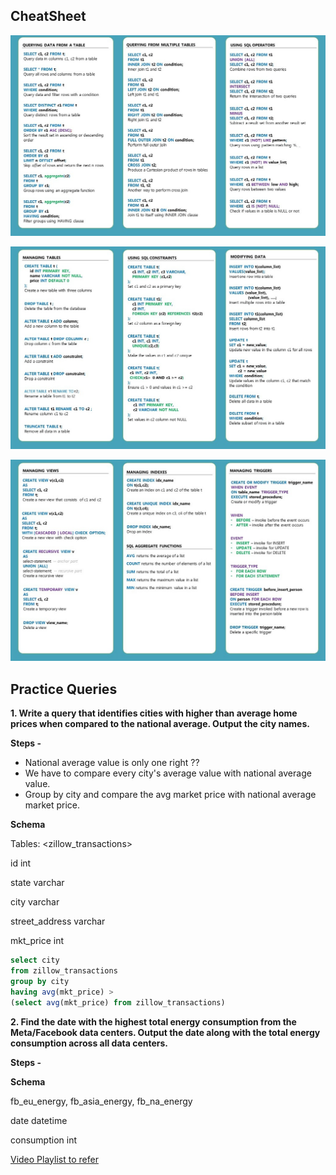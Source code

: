 ## CheatSheet

![alt text](https://github.com/Hg03/PlacementPrep/blob/main/assets/1.jpeg)

![alt text](https://github.com/Hg03/PlacementPrep/blob/main/assets/2.jpeg)

![alt text](https://github.com/Hg03/PlacementPrep/blob/main/assets/3.jpeg)

## Practice Queries

**1. Write a query that identifies cities with higher than average home prices when compared to the national average. Output the city names.**

**Steps -**
- National average value is only one right ??
- We have to compare every city's average value with national average value.
- Group by city and compare the avg market price with national average market price.

**Schema**

Tables:
<zillow_transactions>

id                  int

state               varchar

city                varchar

street_address      varchar

mkt_price           int

```sql
select city
from zillow_transactions
group by city 
having avg(mkt_price) > 
(select avg(mkt_price) from zillow_transactions)
```
**2. Find the date with the highest total energy consumption from the Meta/Facebook data centers. Output the date along with the total energy consumption across all data centers.**

**Steps -**


**Schema**

fb_eu_energy, fb_asia_energy, fb_na_energy

date            datetime

consumption     int




[Video Playlist to refer](https://youtube.com/playlist?list=PLdrw9_aIADIO_l7hCd4xiJ2mBwiOb4jkU)
